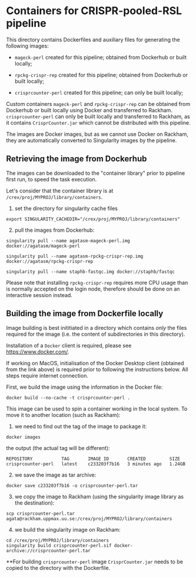 # Containers for CRISPR-pooled-RSL pipeline

This directory contains Dockerfiles and auxiliary files for generating the following images:


* `mageck-perl` created for this pipeline; obtained from Dockerhub or built locally;

* `rpckg-crispr-rep` created for this pipeline; obtained from Dockerhub or built locally;

* `crisprcounter-perl` created for this pipeline; can only be built locally;

Custom containers `mageck-perl`  and `rpckg-crispr-rep` can be obtained from Dockerhub or built locally using Docker and transferred to Rackham. `crisprcounter-perl` can only be built locally and transferred to Rackham, as it contains `CrisprCounter.jar` which cannot be distributed with this pipeline. 

The images are Docker images, but as we cannot use Docker on Rackham, they are automatically converted to Singularity images by the pipeline.

## Retrieving the image from Dockerhub

The images can be downloaded to the "container library" prior to pipeline first run, to speed the task execution.

Let's consider that the container library is at `/crex/proj/MYPROJ/library/containers`.

1. set the directory for singularity cache files

```
export SINGULARITY_CACHEDIR="/crex/proj/MYPROJ/library/containers"
```

2. pull the images from Dockerhub:

```
singularity pull --name agatasm-mageck-perl.img docker://agatasm/mageck-perl

singularity pull --name agatasm-rpckg-crispr-rep.img docker://agatasm/rpckg-crispr-rep

singularity pull --name staphb-fastqc.img docker://staphb/fastqc
```


Please note that installing `rpckg-crispr-rep` requires more CPU usage than is normally accepted on the login node, therefore should be done on an interactive session instead.


## Building the image from Dockerfile locally

Image building is best inititiated in a directory which contains *only* the files required for the image (i.e. the content of subdirectories in this directory).

Installation of a `Docker` client is required, please see https://www.docker.com/.

If working on MacOS, initialisation of the Docker Desktop client (obtained from the link above) is required prior to following the instructions below. All steps require internet connection.

First, we build the image using the information in the Docker file:

```
docker build --no-cache -t crisprcounter-perl .
```

This image can be used to spin a container working in the local system. To move it to another location (such as Rackham):

1. we need to find out the tag of the image to package it:

```
docker images
```

the output (the actual tag will be different):

```
REPOSITORY           TAG       IMAGE ID       CREATED         SIZE
crisprcounter-perl   latest    c233203f7b16   3 minutes ago   1.24GB
```

2. we save the image as tar archive:

```
docker save c233203f7b16 -o crisprcounter-perl.tar 
```

3. we copy the image to Rackham (using the singularity image library as the destination):

```
scp crisprcounter-perl.tar agata@rackham.uppmax.uu.se:/crex/proj/MYPROJ/library/containers
```

4. we build the singularity image on Rackham:

```
cd /crex/proj/MYPROJ/library/containers
singularity build crisprcounter-perl.sif docker-archive://crisprcounter-perl.tar
```

**For building `crisprcounter-perl` image `CrisprCounter.jar` needs to be copied to the directory with the Dockerfile.
